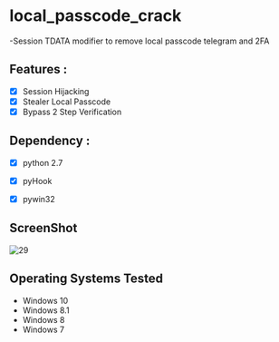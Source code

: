 # local_passcode_crack
-Session TDATA modifier to remove local passcode telegram and 2FA

## Features :

- [x] Session Hijacking 
- [x] Stealer Local Passcode
- [x] Bypass 2 Step Verification

## Dependency :

- [x] python 2.7
- [x] pyHook
- [x] pywin32


## ScreenShot
![29](https://user-images.githubusercontent.com/34939571/55636965-48a7ff80-57d9-11e9-8a65-f4023358830d.jpg)

## Operating Systems Tested

- Windows 10
- Windows 8.1
- Windows 8
- Windows 7

